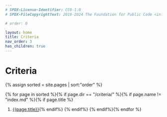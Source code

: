 ```yaml
---
# SPDX-License-Identifier: CC0-1.0
# SPDX-FileCopyrightText: 2019-2024 The Foundation for Public Code <info@publiccode.net>, https://standard.publiccode.net/AUTHORS

# order: 0

layout: home
title: Criteria
nav_order: 3
has_children: true
---
```

# Criteria

{% assign sorted = site.pages | sort:"order" %}

{% for page in sorted %}{% if page.dir == "/criteria/" %}{% if page.name != "index.md" %}{% if page.title %}

1. [{{page.title}}]({{page.url}}){% endif%}    {% endif%}  {% endif%}{% endfor %}

